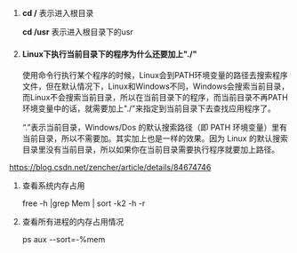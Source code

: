 1. **cd /** 表示进入根目录

   **cd /usr** 表示进入根目录下的usr

2. #### Linux下执行当前目录下的程序为什么还要加上"./" 

   使用命令行执行某个程序的时候，Linux会到PATH环境变量的路径去搜索程序文件，但在默认情况下，Linux和Windows不同，Windows会搜索当前目录，而Linux不会搜索当前目录，所以在当前目录下的程序，而当前目录不再PATH环境变量中的话，就需要加上"./"来指定到当前目录下去查找应用程序了。

   “.”表示当前目录，Windows/Dos 的默认搜索路径（即 PATH 环境变量）里有当前目录，所以不需要加。其实加上也是一样的效果。因为 Linux 的默认搜索目录里没有当前目录，所以如果你在当前目录需要执行程序就要加上路径。

https://blog.csdn.net/zencher/article/details/84674746



1. 查看系统内存占用

   free -h |grep Mem | sort -k2 -h -r

2. 查看所有进程的内存占用情况

   ps aux --sort=-%mem
